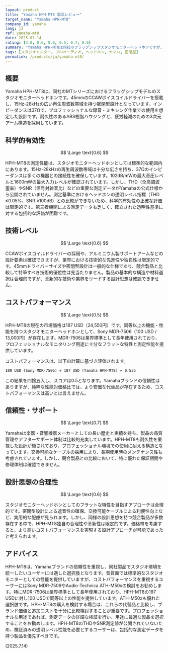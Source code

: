 ```yaml
---
layout: product
title: "Yamaha HPH-MT8 製品レビュー"
target_name: "Yamaha HPH-MT8"
company_id: yamaha
lang: ja
ref: yamaha-mt8
date: 2025-07-14
rating: [3.0, 0.6, 0.6, 0.5, 0.7, 0.6]
summary: "Yamaha HPH-MT8は同社のフラッグシップスタジオモニターヘッドホンですが、同等以上の機能を持つ競合製品と比較してコストパフォーマンスに課題があります。測定性能は標準的な範囲内ですが、特筆すべき技術的優位性は見当たりません。"
tags: [スタジオモニター, プロオーディオ, ヘッドホン, ヤマハ, 密閉型]
permalink: /products/ja/yamaha-mt8/
---
```

## 概要

Yamaha HPH-MT8は、同社のMTシリーズにおけるフラッグシップモデルのスタジオモニターヘッドホンです。45mmのCCAWボイスコイルドライバーを搭載し、15Hz-28kHzの広い再生周波数帯域を持つ密閉型設計となっています。インピーダンスは37Ωで、プロフェッショナルな録音・ミキシング作業での使用を想定した設計です。耐久性のあるABS樹脂ハウジングと、疲労軽減のための3次元アーム構造を採用しています。

## 科学的有効性

$$ \Large \text{0.6} $$

HPH-MT8の測定性能は、スタジオモニターヘッドホンとしては標準的な範囲内にあります。15Hz-28kHzの再生周波数帯域は十分な広さを持ち、37Ωのインピーダンスは多くの機器との接続性を確保しています。102dB/mWの最大音圧レベルと1600mWの最大入力レベルが確認されています。しかし、THD（全高調波歪率）やSNR（信号対雑音比）などの重要な測定データがYamahaの公式仕様から公開されていません。測定基準におけるヘッドホンの透明レベル指標（THD ≤0.05%、SNR ≥100dB）との比較ができないため、科学的有効性の正確な評価は限定的です。第三者機関による測定データも乏しく、確立された透明性基準に対する包括的な評価が困難です。

## 技術レベル

$$ \Large \text{0.6} $$

CCAWボイスコイルドライバーの採用や、アルミニウム製サポートアームなどの設計要素は確認できますが、業界における技術的な先進性や独自性は限定的です。45mmドライバーサイズや密閉型設計は一般的な仕様であり、競合製品と比較して特筆すべき技術的優位性は見当たりません。製品の基本的な構造や材料選択は合理的ですが、革新的な技術や業界をリードする設計思想は確認できません。

## コストパフォーマンス

$$ \Large \text{0.5} $$

HPH-MT8の現在の市場価格は187 USD（24,550円）です。同等以上の機能・性能を持つスタジオモニターヘッドホンとして、Sony MDR-7506（100 USD / 13,000円）が存在します。MDR-7506は業界標準として長年使用されており、プロフェッショナルなモニタリング用途に十分なフラットな特性と測定性能を提供しています。

コストパフォーマンスは、以下の計算に基づき評価されます。

`100 USD (Sony MDR-7506) ÷ 187 USD (Yamaha HPH-MT8) = 0.535`

この結果を四捨五入し、スコアは0.5となります。Yamahaブランドの信頼性はありますが、純粋な性能対価格比では、より安価な代替品が存在するため、コストパフォーマンスは高いとは言えません。

## 信頼性・サポート

$$ \Large \text{0.7} $$

Yamahaは楽器・音響機器メーカーとしての長い歴史と実績を持ち、製品の品質管理やアフターサポート体制は比較的充実しています。HPH-MT8も耐久性を重視した設計が施されており、プロフェッショナル環境での使用に耐える構造となっています。交換可能なケーブルの採用により、長期使用時のメンテナンス性も考慮されています。しかし、競合製品との比較において、特に優れた保証期間や修理体制は確認できません。

## 設計思想の合理性

$$ \Large \text{0.6} $$

スタジオモニターヘッドホンとしてのフラットな特性を目指すアプローチは合理的です。密閉型設計による遮音性の確保、交換可能ケーブルによる利便性向上など、実用的な配慮が見られます。しかし、同様の設計思想を持つ競合製品が多数存在する中で、HPH-MT8独自の合理性や革新性は限定的です。価格帯を考慮すると、より高いコストパフォーマンスを実現する設計アプローチが可能であったと考えられます。

## アドバイス

HPH-MT8は、Yamahaブランドの信頼性を重視し、同社製品でスタジオ環境を統一したいユーザーには適した選択肢となります。音質面では標準的なスタジオモニターとしての性能を提供していますが、コストパフォーマンスを重視するユーザーにはSony MDR-7506やAudio-Technica ATH-M50xの検討をお勧めします。特にMDR-7506は業界標準として長年使用されており、HPH-MT8の187 USDに対し100 USDで同等以上の性能を提供しています。ATH-M50xも優れた選択肢です。HPH-MT8の購入を検討する場合は、これらの代替品と比較し、ブランド価値と追加コストを十分に比較検討することが重要です。プロフェッショナルな用途であれば、測定データの詳細な検証を行い、用途に最適な製品を選択することをお勧めします。HPH-MT8のTHDやSNR測定値が公開されていないため、検証済みの透明レベル性能を必要とするユーザーは、包括的な測定データを持つ製品を優先すべきです。

(2025.7.14)